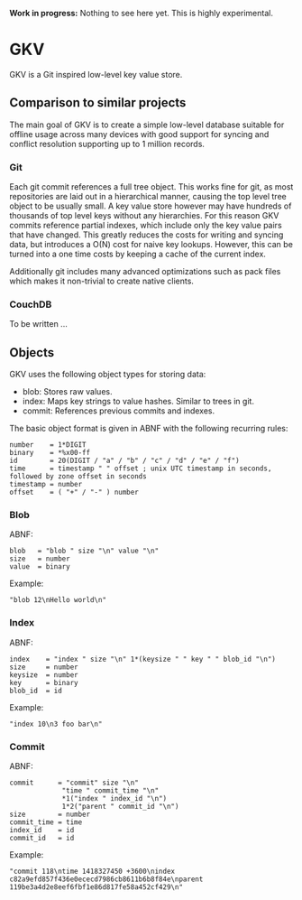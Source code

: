 **Work in progress:** Nothing to see here yet. This is highly experimental.

# GKV

GKV is a Git inspired low-level key value store.

## Comparison to similar projects

The main goal of GKV is to create a simple low-level database suitable for
offline usage across many devices with good support for syncing and conflict
resolution supporting up to 1 million records.

### Git

Each git commit references a full tree object. This works fine for git, as most
repositories are laid out in a hierarchical manner, causing the top level tree
object to be usually small. A key value store however may have hundreds of
thousands of top level keys without any hierarchies. For this reason GKV
commits reference partial indexes, which include only the key value pairs that
have changed. This greatly reduces the costs for writing and syncing data, but
introduces a O(N) cost for naive key lookups. However, this can be turned into
a one time costs by keeping a cache of the current index.

Additionally git includes many advanced optimizations such as pack files which
makes it non-trivial to create native clients.

### CouchDB

To be written ...

## Objects

GKV uses the following object types for storing data:

* blob: Stores raw values.
* index: Maps key strings to value hashes. Similar to trees in git.
* commit: References previous commits and indexes.

The basic object format is given in ABNF with the following recurring rules:

```
number    = 1*DIGIT
binary    = *%x00-ff
id        = 20(DIGIT / "a" / "b" / "c" / "d" / "e" / "f")
time      = timestamp " " offset ; unix UTC timestamp in seconds, followed by zone offset in seconds
timestamp = number
offset    = ( "+" / "-" ) number
```

### Blob

ABNF:

```
blob   = "blob " size "\n" value "\n"
size   = number
value  = binary
```

Example:

```
"blob 12\nHello world\n"
```

### Index

ABNF:

```
index    = "index " size "\n" 1*(keysize " " key " " blob_id "\n")
size     = number
keysize  = number
key      = binary
blob_id  = id
```

Example:

```
"index 10\n3 foo bar\n"
```

### Commit

ABNF:

```
commit      = "commit" size "\n"
             "time " commit_time "\n"
             *1("index " index_id "\n")
             1*2("parent " commit_id "\n")
size        = number
commit_time = time
index_id    = id
commit_id   = id
```

Example:

```
"commit 118\ntime 1418327450 +3600\nindex c82a9efd857f436e0ececd7986cb8611b6b8f84e\nparent 119be3a4d2e8eef6fbf1e86d817fe58a452cf429\n"
```
